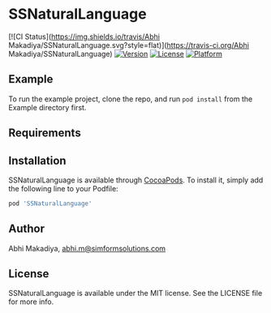 # SSNaturalLanguage

[![CI Status](https://img.shields.io/travis/Abhi Makadiya/SSNaturalLanguage.svg?style=flat)](https://travis-ci.org/Abhi Makadiya/SSNaturalLanguage)
[![Version](https://img.shields.io/cocoapods/v/SSNaturalLanguage.svg?style=flat)](https://cocoapods.org/pods/SSNaturalLanguage)
[![License](https://img.shields.io/cocoapods/l/SSNaturalLanguage.svg?style=flat)](https://cocoapods.org/pods/SSNaturalLanguage)
[![Platform](https://img.shields.io/cocoapods/p/SSNaturalLanguage.svg?style=flat)](https://cocoapods.org/pods/SSNaturalLanguage)

## Example

To run the example project, clone the repo, and run `pod install` from the Example directory first.

## Requirements

## Installation

SSNaturalLanguage is available through [CocoaPods](https://cocoapods.org). To install
it, simply add the following line to your Podfile:

```ruby
pod 'SSNaturalLanguage'
```

## Author

Abhi Makadiya, abhi.m@simformsolutions.com

## License

SSNaturalLanguage is available under the MIT license. See the LICENSE file for more info.
